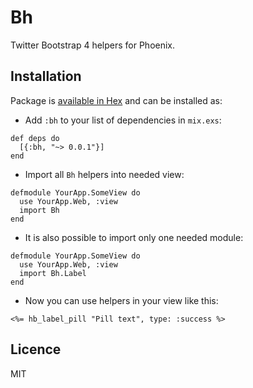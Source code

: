 # Bh

Twitter Bootstrap 4 helpers for Phoenix.

## Installation

Package is [available in Hex](https://hex.pm/packages/bh) and can be installed
as:

- Add `:bh` to your list of dependencies in `mix.exs`:

```
def deps do
  [{:bh, "~> 0.0.1"}]
end
```

- Import all `Bh` helpers into needed view:

```
defmodule YourApp.SomeView do
  use YourApp.Web, :view
  import Bh
end
```

- It is also possible to import only one needed module:

```
defmodule YourApp.SomeView do
  use YourApp.Web, :view
  import Bh.Label
end
```

- Now you can use helpers in your view like this:

```
<%= hb_label_pill "Pill text", type: :success %>
```

## Licence

MIT
